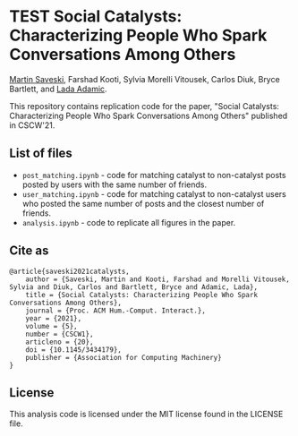 # TEST Social Catalysts: Characterizing People Who Spark Conversations Among Others

[Martin Saveski](http://martinsaveski.com/), Farshad Kooti, Sylvia Morelli Vitousek, Carlos Diuk, Bryce Bartlett, and [Lada Adamic](http://www.ladamic.com/). 

This repository contains replication code for the paper, "Social Catalysts: Characterizing People Who Spark Conversations Among Others" published in CSCW'21.

## List of files
* `post_matching.ipynb` - code for matching catalyst to non-catalyst posts posted by users with the same number of friends.
* `user_matching.ipynb` - code for matching catalyst to non-catalyst users who posted the same number of posts and the closest number of friends.
* `analysis.ipynb` - code to replicate all figures in the paper.

## Cite as
```
@article{saveski2021catalysts,
    author = {Saveski, Martin and Kooti, Farshad and Morelli Vitousek, Sylvia and Diuk, Carlos and Bartlett, Bryce and Adamic, Lada},
    title = {Social Catalysts: Characterizing People Who Spark Conversations Among Others},
    journal = {Proc. ACM Hum.-Comput. Interact.},
    year = {2021},
    volume = {5},
    number = {CSCW1},
    articleno = {20},
    doi = {10.1145/3434179},
    publisher = {Association for Computing Machinery}    
}
```

## License
This analysis code is licensed under the MIT license found in the LICENSE file.
